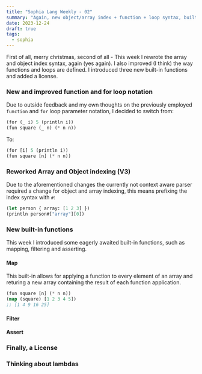 ```yaml
---
title: "Sophia Lang Weekly - 02"
summary: "Again, new object/array index + function + loop syntax, built-in functions, a License and lambdas"
date: 2023-12-24
draft: true
tags:
  - sophia
---
```


First of all, merry christmas, second of all - This week I rewrote the array
and object index syntax, again (yes again). I also improved (I think) the way
functions and loops are defined. I introduced three new built-in functions and
added a license.

### New and improved function and for loop notation

Due to outside feedback and my own thoughts on the previously employed
`function` and `for` loop parameter notation, I decided to switch from:

```lisp
(for (_ i) 5 (println i))
(fun square (_ n) (* n n))
```

To:

```lisp
(for [i] 5 (println i))
(fun square [n] (* n n))
```

### Reworked Array and Object indexing (V3)

Due to the aforementioned changes the currently not context aware parser
required a change for object and array indexing, this means prefixing the index
syntax with `#`:

```lisp
(let person { array: [1 2 3] })
(println person#["array"][0])
```

### New built-in functions

This week I introduced some eagerly awaited built-in functions, such as
mapping, filtering and asserting.

#### Map

This built-in allows for applying a function to every element of an array and
returing a new array containing the result of each function application.

```lisp
(fun square [n] (* n n))
(map (square) [1 2 3 4 5])
;; [1 4 9 16 25]
```

#### Filter

#### Assert

### Finally, a License

### Thinking about lambdas
